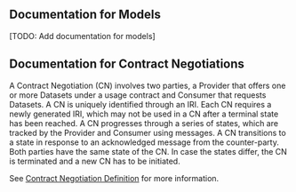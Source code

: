 ## Documentation for Models

[TODO: Add documentation for models]

## Documentation for Contract Negotiations

A Contract Negotiation (CN) involves two parties, a Provider that offers one or more Datasets under a usage contract and Consumer that requests Datasets.
A CN is uniquely identified through an IRI. Each CN requires a newly generated IRI, which may not be used in a CN after a terminal state has been reached.
A CN progresses through a series of states, which are tracked by the Provider and Consumer using messages.
A CN transitions to a state in response to an acknowledged message from the counter-party.
Both parties have the same state of the CN. In case the states differ, the CN is terminated and a new CN has to be initiated.

See [Contract Negotiation Definition](../dsp_api/src/contract_negotiation/README.md) for more information.